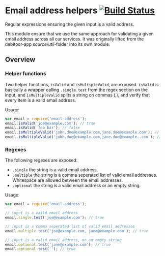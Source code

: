# Email address helpers [![Build Status](https://travis-ci.org/e-conomic/email-address.svg?branch=master)](https://travis-ci.org/e-conomic/email-address)

Regular expressions ensuring the given input is a valid address.

This module ensure that we use the same approach for validating a given email address across all our services. It was originally lifted from the debitoor-app *source/util*-folder into its own module.


## Overview

### Helper functions
Two helper functions, `isValid` and `isMultipleValid`, are exposed. `isValid` is basically a wrapper calling `.single.test` from the regex section on the input, and `isMultipleValid` splits a string on commas (,), and verify that every item is a valid email address.

Usage:
```js
var email = require('email-address');
email.isValid('joe@example.com'); // true
email.isValid('foo bar'); // false
email.isMultipleValid('john.doe@example.com,jane.doe@example.com'); // true
email.isMultipleValid('john.doe@example.com,jane.doe@example..com'); // false
```

### Regexes
The following regexes are exposed:

  * `.single` the string is a valid email address.
  * `.multiple` the string is a comma seperated list of valid email addresses. Whitespace are allowed between the email addresses.
  * `.optional` the string is a valid email address or an empty string.

Usage:
```js
var email = require('email-address');

// input is a vaild email address
email.single.test('joe@example.com'); // true

// input is a comma seperated list of valid email addresses
email.multiple.test('joe@example.com, jane@example.com'); // true

// input is a valid email address, or an empty string
email.optional.test('jane@example.com'); // true
email.optional.test(''); // true
```

